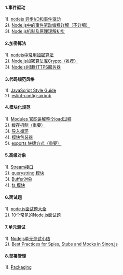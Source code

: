 #### 1.事件驱动
1). [nodejs 异步I/O和事件驱动](http://www.open-open.com/lib/view/open1463877785001.html)  
2). [Node.js中的事件驱动编程详解（不详细）](http://www.jb51.net/article/53812.htm)  
3). [Node.js机制及原理理解初步](http://blog.csdn.net/leftfist/article/details/41891407)  

#### 2.加密算法
1). [nodejs中常用加密算法](http://www.cnblogs.com/laogai/p/4664917.html)  
2). [Node.js加密算法库Crypto（推荐）](http://ju.outofmemory.cn/entry/118198)  
3). [Nodejs创建HTTPS服务器](http://blog.fens.me/nodejs-https-server/)  
#### 3.代码规范风格
1). [JavaScript Style Guide](https://github.com/airbnb/javascript)  
2). [eslint-config-airbnb](https://www.npmjs.com/package/eslint-config-airbnb)  
#### 4.模块化规范
1). [Modules 官网讲解整个load过程](https://github.com/aihttp://nodejs.cn/api/en/modules.html)  
2). [缓存机制（重要）](http://nodejs.cn/api/en/modules.html#modules_caching)  
3). [导入循环](http://nodejs.cn/api/en/modules.html#modules_cycles)  
4). [模块包装器](http://nodejs.cn/api/modules.html#modules_the_module_wrapper)  
5). [exports 快捷方式（重要）](http://nodejs.cn/api/modules.html#modules_exports_shortcut)  
#### 5.高级对象
1). [Stream接口](http://javascript.ruanyifeng.com/nodejs/stream.html)  
2). [querystring 模块](http://javascript.ruanyifeng.com/nodejs/querystring.html)  
3). [Buffer对象](http://javascript.ruanyifeng.com/nodejs/buffer.html)  
4). [fs 模块](http://javascript.ruanyifeng.com/nodejs/fs.html)  
#### 6.面试题
1). [node.js面试题大全](http://www.cnblogs.com/meteorcn/p/node_mianshiti_interview_question.html)  
2). [10个常见的Node.js面试题](http://www.admin10000.com/document/6715.html)  
#### 7.单元测试
1). [Nodejs单元测试小结](https://segmentfault.com/a/1190000002921481)  
2). [Best Practices for Spies, Stubs and Mocks in Sinon.js](https://semaphoreci.com/community/tutorials/best-practices-for-spies-stubs-and-mocks-in-sinon-js)  
#### 8.部署管理
1). [Packaging](https://www.tutorialspoint.com/nodejs/nodejs_packaging.htm)  










